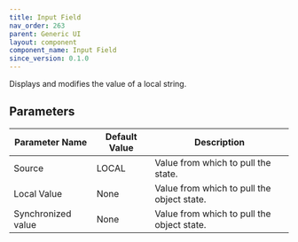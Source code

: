 ```yaml
---
title: Input Field
nav_order: 263
parent: Generic UI
layout: component
component_name: Input Field
since_version: 0.1.0
---
```


Displays and modifies the value of a local string.

## Parameters

| Parameter Name     | Default Value | Description                                |
|--------------------|---------------|--------------------------------------------|
| Source             | LOCAL         | Value from which to pull the state.        |
| Local Value        | None          | Value from which to pull the object state. |
| Synchronized value | None          | Value from which to pull the object state. |

